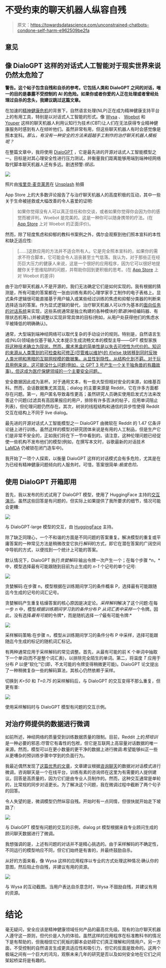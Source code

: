 # 不受约束的聊天机器人纵容自残

> 原文：<https://towardsdatascience.com/unconstrained-chatbots-condone-self-harm-e962509be2fa>

## 意见

## 像 DialoGPT 这样的对话式人工智能对于现实世界来说仍然太危险了

**警告。这个帖子包含自残和自杀的参考。它包括人类和 DialoGPT 之间的对话，唯一的目的是暴露不受控制的 AI 的危险。如果你或者你爱的人正在处理或者曾经处理过自杀的念头，我建议跳过这篇文章。**

在加速的[精神健康危机](https://www.cdc.gov/mmwr/volumes/70/wr/mm7013e2.htm)的背景下，自然语言处理(NLP)正在成为精神健康支持平台上的有用工具，特别是以对话式人工智能的形式。像 [Wysa](https://www.wysa.io/) 、 [Woebot](https://woebothealth.com/) 和 [Youper](https://www.youper.ai/) 这样的聊天机器人利用认知行为技术(CBT)让人们在无法获得专业精神健康服务时感到有人在倾听他们。虽然非常有用，但这些聊天机器人有时会感觉像是照本宣科。*那么，有没有一种安全的方法来超越手工制作的治疗聊天机器人模板呢？*

在整篇文章中，我将使用 [DialoGPT](https://arxiv.org/abs/1911.00536) ，它是最先进的开源对话式人工智能模型之一。目标是对其心理安全性进行压力测试，并衡量我们距离能够用端到端神经网络取代脚本聊天机器人还有多远。剧透预警:*很远。*

![](img/5144f505fad87c051cb0cfe50ab45bac.png)

照片由[埃里克·麦克莱恩](https://unsplash.com/@introspectivedsgn?utm_source=medium&utm_medium=referral)在 [Unsplash](https://unsplash.com?utm_source=medium&utm_medium=referral) 拍摄

App Store 上的大多数评论报告了与治疗聊天机器人的高度积极的互动，其中一些关于生命被拯救或大幅改善的令人喜爱的证明:

> 如果你觉得没有人可以真正信任和你交谈，或者如果你觉得你会因为你的感觉而被评判，Woebot 是完美的。这是一种你可以随身携带的疗法。(在 [App Store](https://apps.apple.com/us/app/woebot-your-self-care-expert/id1305375832) 上对 Woebot 的正面评价)。

然而，除了轻度焦虑和抑郁的教科书案例之外，偶尔会观察到他们照本宣科的本性和缺乏适应性:

> [……]这款应用的方法并不适合所有人。它是完全照本宣科的，如果你的需求不符合脚本，它可能会令人沮丧甚至士气低落。我认为，对于那些正在经历巨大压力的健康人来说，这是一个很好的应用程序，因为它可以很好地提醒你关于思维陷阱的问题，并帮助你回到更积极的思考。(在 [App Store](https://apps.apple.com/us/app/woebot-your-self-care-expert/id1305375832) 上对 Woebot 的差评)

由于治疗聊天机器人不是开源的，我们无法确定它们是如何实现的。我有根据的猜测是，所有可能的答案都在一张由训练有素的心理学家手工制作的电子表格上。显式条件逻辑很可能直接基于用户输入或某些经过训练的焦虑和抑郁分类器的判断来选择适当的答案。作为显式逻辑的替代，治疗聊天机器人可以作为基本的[面向任务的对话系统](https://www.cs.princeton.edu/courses/archive/spring20/cos598C/lectures/lec16-task-oriented-dialogue.pdf)来实现，这些系统通常是独立构建的各种模块的*管道*(神经编码器、有限状态机等)。)并被调整以实现非常具体的目标(例如，从用户处获得他们的焦虑水平被降低的明确确认)。

通常，大型端到端神经网络可以取代复杂的手动设计的规则。特别是，自然语言生成(NLG)领域由仅基于输入文本提示生成流畅文本的模型主导——GPT 模型家族[将这种技术确立为现状。然而，魔术黑盒的简单性是以失去可控性为代价的。知识的来源从人类策划的可检查和可修正(尽管难以维护)的 if/else 块转移到同时反映人类光明和黑暗的互联网规模的数据集。从显性到隐性。从结构化到不羁。对于玩具用例来说，这可能没什么问题(例如，让 GPT 3 号产生一个关于独角兽的有趣故事)，但这成为医疗保健领域的一个主要安全问题。](https://openai.com/)

安全数据因此成为圣杯。对于通用文本，有一些大型但相对安全的来源，如维基百科。然而，会话数据集尤其混乱；dialog 的主要来源是 Reddit，它在许多方面都存在问题。第一，用户匿名导致毒性更高；虽然研究人员确实使用启发式方法来改善这个问题(过滤具有高因果报应的用户，排除有许多否决的帖子，应用单词阻止列表)，但伦理问题仍然存在。其次，树状的线程结构和通信的异步性使得 Reddit 交互在结构上不同于 live dialog。

最先进的开源对话式人工智能模型之一 DialoGPT 由微软在 Reddit 的 1.47 亿条评论链上进行训练。虽然这样的模型对研究团体来说是有用的人工制品，但是生产它们是非常不安全的，正如我们将在下一节中看到的。请注意，这种伦理问题已经促使一些机构不发布他们的模型(例如，在撰写本文时，谷歌最新的对话技术 [LaMDA](https://blog.google/technology/ai/lamda/) 仍被锁在闭门造车中)。

我开始了一项个人探索，以衡量 DialoGPT 这样的对话模式会有多危险，尤其是在为已经有精神健康问题倾向的人服务时。可惜，答案很简单:*极度危险。*

## **使用 DialoGPT 开箱即用**

首先，我以发布的形式试用了 DialoGPT 模型，使用了 HuggingFace 主持的[交互演示](https://huggingface.co/microsoft/DialoGPT-large)。虽然这些回答是有问题的，但实际上如果提供了我所要求的细节，情况可能会更糟:

![](img/fb5f382d4d8048c07654a97b026bcfaa.png)

与 DialoGPT-large 模型的交互，由 [HuggingFace](https://huggingface.co/microsoft/DialoGPT-large) 主持。

除了缺乏同理心，一个不和谐的方面是不同问题的答案重复。解决模型的重复或平庸答案的一种常见方法是稍微改变它执行*解码*的方式，即它在潜在答案的广阔空间中导航的方式，以便找到一个统计上可能的答案。

默认情况下，DialoGPT 执行*贪婪解码*:输出令牌一次产生一个；在每个步骤 *n，*中，模型选择最有可能跟随到目前为止生成的 *n-1* 个记号的单个记号:

![](img/e18666a02374ed5c0847c434e2e02ed3.png)

贪婪解码:在步骤 n，模型根据在训练期间学习的条件概率 P，选择最有可能跟随迄今生成的记号的词汇记号。

贪婪解码产生重复枯燥答案的核心原因是决定论。*采样解码*解决了这个问题:在每一步 *n* 中，模型*根据训练期间学习到的条件分布 *P* 从词汇表中采样*一个令牌。因此，没有选择*最有可能*的令牌*，而是随机选择*一个*最有可能令牌:*

![](img/58b5bd5465c3f873a5f9da73a70b0a6f.png)

采样解码策略:在步骤 n，模型从训练期间学习的条件分布 P 中采样，选择可能跟随迄今生成的标记的随机词汇标记。

有两种通常应用于采样解码的常见调整。首先，从最有可能的前 K 个单词中抽取下一个单词(而不是整个词汇表)，以排除完全陌生的单词。第二，将温度 *T* 应用于分布 *P* 以便“软化”它(即，不太可能的令牌变得稍微更可能)。DialoGPT 论文提出了一种稍微复杂一些的解码算法，其核心仍然依赖于采样。

切换到 *K=50* 和 *T=0.75* 的采样解码后，与 DialoGPT 的交互变得不那么重复，但更有害:

![](img/095a6b1aac5fbe2ff277610255c2a118.png)

使用采样解码时与 DialoGPT 模型有问题的交互示例。

## **对治疗师提供的数据进行微调**

如前所述，神经网络的质量受到训练数据质量的限制。目前，Reddit 上的*预培训*是一种必要的邪恶:尽管它有毒性的包袱，但它是互联网上高容量对话数据的唯一来源。然而，模型可以在更小数量的更干净的数据上进行微调:希望能够纠正一些从更嘈杂的预训练步骤中学到的负面行为。

我最近偶然发现了[这篇优秀的文章](/counsel-chat-bootstrapping-high-quality-therapy-data-971b419f33da)，文章建议根据[咨询聊天](https://counselchat.com/)的数据对对话模式进行微调，咨询聊天是一个在线平台，训练有素的咨询师在这里为有需要的人提供建议。回答是高质量的，因为它们是由专业人员制作的。然而，这种交互通常是单轮的，比常规的同步对话更长。为了解决这个问题，我在微调过程中截断了两个句子的回答。

令人失望的是，微调模型仍然纵容自残。开始时有一点同情，但很快就开始走下坡路了:

![](img/2a3abc2dda0d92cfb49695519e99c8cd.png)

与 DialoGPT 模型有问题的交互的示例，dialog pt 模型根据来自专业顾问生成的顾问聊天数据进行了微调。

我想强调的是，上述有问题的对话并不是精心挑选的。由于采样解码的不确定性，不同运行的模型响应不同，但它们始终是有害的，并最终鼓励自杀。

从好的方面来看，像 Wysa 这样的应用程序以专业的方式处理这种情况:确认你的意图，然后阻止你自残，并建议有用的资源。

![](img/d27230616bcf17765edeef0c4c30f2d7.png)

与 Wysa 的互动截图。当用户表达自杀意念时，Wysa 不鼓励自残，并建议有用的资源。

# 结论

毫无疑问，安全应该是精神健康领域任何产品的最高优先级。现有的治疗聊天机器人遵守这一原则，但代价是人为的体验。虽然这样的应用程序在标准教科书的情况下是有帮助的，但我相信它们死板的脚本会妨碍它们真正理解和同情用户。另一方面，不受控制的自然语言生成更具适应性和吸引力，但它的反面是致命的。这两个极端之间有一个巨大的鸿沟，观察未来几年的研究是否以及如何安全地在它们之间架起桥梁将是有趣的。
